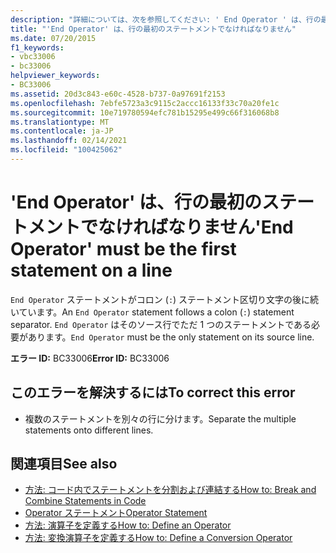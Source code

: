 ```yaml
---
description: "詳細については、次を参照してください: ' End Operator ' は、行の最初のステートメントでなければなりません"
title: "'End Operator' は、行の最初のステートメントでなければなりません"
ms.date: 07/20/2015
f1_keywords:
- vbc33006
- bc33006
helpviewer_keywords:
- BC33006
ms.assetid: 20d3c843-e60c-4528-b737-0a97691f2153
ms.openlocfilehash: 7ebfe5723a3c9115c2accc16133f33c70a20fe1c
ms.sourcegitcommit: 10e719780594efc781b15295e499c66f316068b8
ms.translationtype: MT
ms.contentlocale: ja-JP
ms.lasthandoff: 02/14/2021
ms.locfileid: "100425062"
---
```

# <a name="end-operator-must-be-the-first-statement-on-a-line"></a><span data-ttu-id="522ee-103">'End Operator' は、行の最初のステートメントでなければなりません</span><span class="sxs-lookup"><span data-stu-id="522ee-103">'End Operator' must be the first statement on a line</span></span>

<span data-ttu-id="522ee-104">`End Operator` ステートメントがコロン (`:`) ステートメント区切り文字の後に続いています。</span><span class="sxs-lookup"><span data-stu-id="522ee-104">An `End Operator` statement follows a colon (`:`) statement separator.</span></span> <span data-ttu-id="522ee-105">`End Operator` はそのソース行でただ 1 つのステートメントである必要があります。</span><span class="sxs-lookup"><span data-stu-id="522ee-105">`End Operator` must be the only statement on its source line.</span></span>  
  
 <span data-ttu-id="522ee-106">**エラー ID:** BC33006</span><span class="sxs-lookup"><span data-stu-id="522ee-106">**Error ID:** BC33006</span></span>  
  
## <a name="to-correct-this-error"></a><span data-ttu-id="522ee-107">このエラーを解決するには</span><span class="sxs-lookup"><span data-stu-id="522ee-107">To correct this error</span></span>  
  
- <span data-ttu-id="522ee-108">複数のステートメントを別々の行に分けます。</span><span class="sxs-lookup"><span data-stu-id="522ee-108">Separate the multiple statements onto different lines.</span></span>  
  
## <a name="see-also"></a><span data-ttu-id="522ee-109">関連項目</span><span class="sxs-lookup"><span data-stu-id="522ee-109">See also</span></span>

- [<span data-ttu-id="522ee-110">方法: コード内でステートメントを分割および連結する</span><span class="sxs-lookup"><span data-stu-id="522ee-110">How to: Break and Combine Statements in Code</span></span>](../programming-guide/program-structure/how-to-break-and-combine-statements-in-code.md)
- [<span data-ttu-id="522ee-111">Operator ステートメント</span><span class="sxs-lookup"><span data-stu-id="522ee-111">Operator Statement</span></span>](../language-reference/statements/operator-statement.md)
- [<span data-ttu-id="522ee-112">方法: 演算子を定義する</span><span class="sxs-lookup"><span data-stu-id="522ee-112">How to: Define an Operator</span></span>](../programming-guide/language-features/procedures/how-to-define-an-operator.md)
- [<span data-ttu-id="522ee-113">方法: 変換演算子を定義する</span><span class="sxs-lookup"><span data-stu-id="522ee-113">How to: Define a Conversion Operator</span></span>](../programming-guide/language-features/procedures/how-to-define-a-conversion-operator.md)
